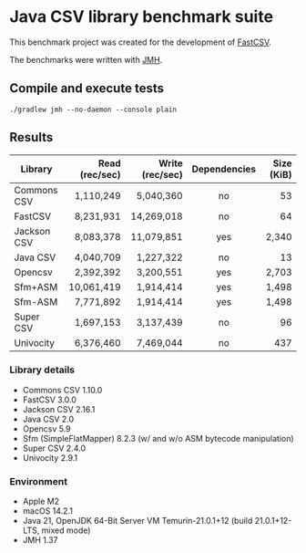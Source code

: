 # Java CSV library benchmark suite

This benchmark project was created for the development of
[FastCSV](https://github.com/osiegmar/FastCSV).

The benchmarks were written with [JMH](http://openjdk.java.net/projects/code-tools/jmh/).

## Compile and execute tests

    ./gradlew jmh --no-daemon --console plain

## Results

| Library     | Read (rec/sec) | Write (rec/sec) | Dependencies | Size (KiB) |
|-------------|---------------:|----------------:|:------------:|-----------:|
| Commons CSV |      1,110,249 |       5,040,360 |      no      |         53 |
| FastCSV     |      8,231,931 |      14,269,018 |      no      |         64 |
| Jackson CSV |      8,083,378 |      11,079,851 |     yes      |      2,340 |
| Java CSV    |      4,040,709 |       1,227,322 |      no      |         13 |
| Opencsv     |      2,392,392 |       3,200,551 |     yes      |      2,703 |
| Sfm+ASM     |     10,061,419 |       1,914,414 |     yes      |      1,498 |
| Sfm-ASM     |      7,771,892 |       1,914,414 |     yes      |      1,498 |
| Super CSV   |      1,697,153 |       3,137,439 |      no      |         96 |
| Univocity   |      6,376,460 |       7,469,044 |      no      |        437 |

### Library details

- Commons CSV 1.10.0
- FastCSV 3.0.0
- Jackson CSV 2.16.1
- Java CSV 2.0
- Opencsv 5.9
- Sfm (SimpleFlatMapper) 8.2.3 (w/ and w/o ASM bytecode manipulation)
- Super CSV 2.4.0
- Univocity 2.9.1

### Environment

- Apple M2
- macOS 14.2.1
- Java 21, OpenJDK 64-Bit Server VM Temurin-21.0.1+12 (build 21.0.1+12-LTS, mixed mode)
- JMH 1.37
